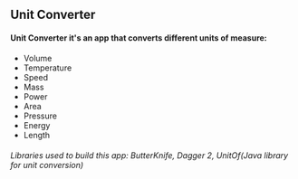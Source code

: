 ## Unit Converter

#### Unit Converter it's an app that converts different units of measure:
* Volume
* Temperature
* Speed
* Mass
* Power
* Area
* Pressure
* Energy
* Length

###### Libraries used to build this app: ButterKnife, Dagger 2, UnitOf(Java library for unit conversion)
